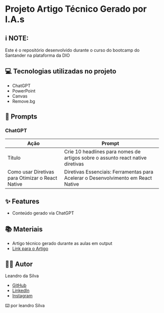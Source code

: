# Projeto Artigo Técnico Gerado por I.A.s

## ℹ️ NOTE: 
Este é o repositório desenvolvido durante o curso do bootcamp do Santander na plataforma da DIO

## 💻 Tecnologias utilizadas no projeto

- ChatGPT
- PowerPoint
- Canvas
- Remove.bg

## 🧠 Prompts

### ChatGPT

| Ação    | Prompt                                                                                                                                                                                                                                                                                                                                                       |
|---------|--------------------------------------------------------------------------------------------------------------------------------------------------------------------------------------------------------------------------------------------------------------------------------------------------------------------------------------------------------------|
| Título  | Crie 10 headlines para nomes de artigos sobre o assunto react native diretivas                                                                                                                                                                                                                                                                             |
| Como usar Diretivas para Otimizar o React Native | Diretivas Essenciais: Ferramentas para Acelerar o Desenvolvimento em React Native | Melhores Práticas para Implementação de Diretivas no React Native | Cite Exemplos com Códigos de Como é Usado as Diretivas para Otimizar o React Native | Faça um call to action para as minhas redes sociais | Coloque 3 hashtags que façam sentido |

## ✨ Features

- Conteúdo gerado via ChatGPT

## 📚 Materiais

- Artigo técnico gerado durante as aulas em output
- [Link para o Artigo](https://web.dio.me/articles/como-usar-diretivas-para-otimizar-o-react-native?back=%2Fhome&page=1&order=oldest)


## 👨‍💻 Autor

Leandro da Silva 

- [GitHub](https://github.com/Leosilva077)
- [LinkedIn](https://www.linkedin.com/in/leandro-da-silva-a0a8782b2/)
- [Instagram](https://www.instagram.com/leandro_sl77/?next=%2F&hl=pt_BR)

⌨️ por leandro Silva

